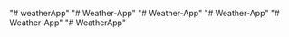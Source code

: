 "# weatherApp" 
"# Weather-App" 
"# Weather-App" 
"# Weather-App" 
"# Weather-App" 
"# WeatherApp" 

